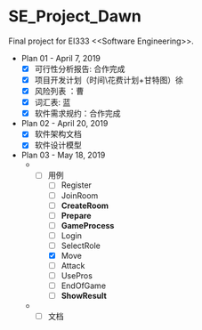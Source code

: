 # SE_Project_Dawn
Final project for EI333 \<\<Software Engineering\>\>.

+ Plan 01 - April 7, 2019
  + [x] 可行性分析报告: 合作完成	
  + [x] 项目开发计划（时间\花费计划+甘特图）徐
  + [x] 风险列表 ：曹
  + [x] 词汇表:  蓝
  + [x] 软件需求规约：合作完成
  
+ Plan 02 - April 20, 2019
  + [x] 软件架构文档
  + [x] 软件设计模型
  
+ Plan 03 - May 18, 2019
  + + [ ] 用例
      + [ ] Register
      + [ ] JoinRoom
      + [ ] **CreateRoom**
      + [ ] **Prepare**
      + [ ] **GameProcess**
      + [ ] Login
      + [ ] SelectRole
      + [x] Move
      + [ ] Attack
      + [ ] UsePros
      + [ ] EndOfGame
      + [ ] **ShowResult**
  + + [ ] 文档
